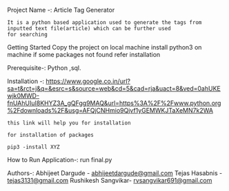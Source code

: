 Project Name -: Article Tag Generator

	It is a python based application used to generate the tags from inputted text file(article) which can be further used 
	for searching
	
Getting Started 
	Copy the project on local machine
	install python3 on machine
	if some packages not found refer installation 
	
Prerequisite-:
	Python ,sql.

Installation -:
	https://www.google.co.in/url?sa=t&rct=j&q=&esrc=s&source=web&cd=5&cad=rja&uact=8&ved=0ahUKEwjk0MWD-fnUAhUIuI8KHYZ3A_gQFgg9MAQ&url=https%3A%2F%2Fwww.python.org%2Fdownloads%2F&usg=AFQjCNHmio9Qjvf1yGEMWKJTaXeMN7k2WA	
	
	this link will help you for installation
	
	for installation of packages
	
	pip3 -install XYZ
	
	
	
How to Run Application-:
	run final.py
	

Authors-:
	Abhijeet Dargude -   abhijeetdargude@gmail.com
	Tejas Hasabnis   -   tejas3131@gmail.com
	Rushikesh Sangvikar- rvsangvikar691@gmail.com	
